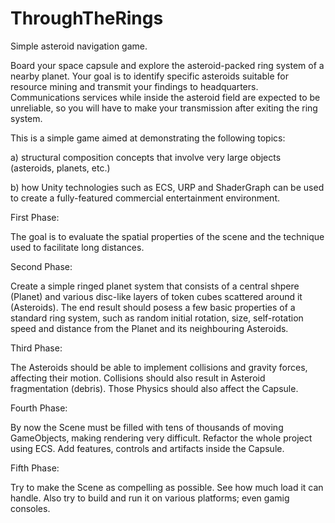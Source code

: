 # ThroughTheRings
Simple asteroid navigation game.

Board your space capsule and explore the asteroid-packed ring system of a nearby planet. Your goal is to identify specific asteroids suitable for resource mining and transmit your findings to headquarters. Communications services while inside the asteroid field are expected to be unreliable, so you will have to make your transmission after exiting the ring system. 

This is a simple game aimed at demonstrating the following topics:

a) structural composition concepts that involve very large objects (asteroids, planets, etc.) 

b) how Unity technologies such as ECS, URP and ShaderGraph can be used to create a fully-featured commercial entertainment environment.


First Phase:

The goal is to evaluate the spatial properties of the scene and the technique used to facilitate long distances. 

Second Phase:

Create a simple ringed planet system that consists of a central shpere (Planet) and various disc-like layers of token cubes scattered around it (Asteroids).
The end result should posess a few basic properties of a standard ring system, such as random initial rotation, size, self-rotation speed and distance from the Planet and its neighbouring Asteroids.

Third Phase:

The Asteroids should be able to implement collisions and gravity forces, affecting their motion. Collisions should also result in Asteroid fragmentation (debris). Those Physics should also affect the Capsule. 

Fourth Phase:

By now the Scene must be filled with tens of thousands of moving GameObjects, making rendering very difficult. Refactor the whole project using ECS. Add features, controls and artifacts inside the Capsule. 

Fifth Phase:

Try to make the Scene as compelling as possible. See how much load it can handle. Also try to build and run it on various platforms; even gamig consoles. 


